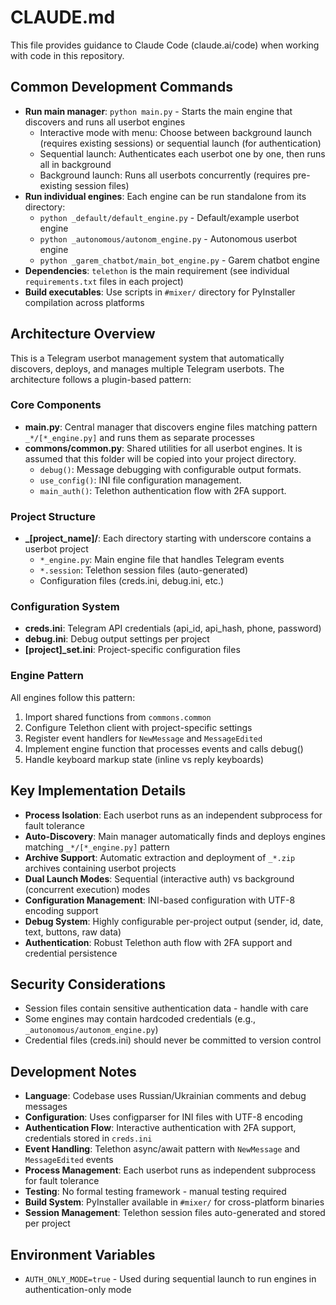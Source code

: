 # CLAUDE.md

This file provides guidance to Claude Code (claude.ai/code) when working with code in this repository.

## Common Development Commands

- **Run main manager**: `python main.py` - Starts the main engine that discovers and runs all userbot engines
  - Interactive mode with menu: Choose between background launch (requires existing sessions) or sequential launch (for authentication)
  - Sequential launch: Authenticates each userbot one by one, then runs all in background
  - Background launch: Runs all userbots concurrently (requires pre-existing session files)
- **Run individual engines**: Each engine can be run standalone from its directory:
  - `python _default/default_engine.py` - Default/example userbot engine
  - `python _autonomous/autonom_engine.py` - Autonomous userbot engine  
  - `python _garem_chatbot/main_bot_engine.py` - Garem chatbot engine
- **Dependencies**: `telethon` is the main requirement (see individual `requirements.txt` files in each project)
- **Build executables**: Use scripts in `#mixer/` directory for PyInstaller compilation across platforms

## Architecture Overview

This is a Telegram userbot management system that automatically discovers, deploys, and manages multiple Telegram userbots. The architecture follows a plugin-based pattern:

### Core Components

- **main.py**: Central manager that discovers engine files matching pattern `_*/[*_engine.py]` and runs them as separate processes
- **commons/common.py**: Shared utilities for all userbot engines. It is assumed that this folder will be copied into your project directory.
  - `debug()`: Message debugging with configurable output formats.
  - `use_config()`: INI file configuration management.
  - `main_auth()`: Telethon authentication flow with 2FA support.

### Project Structure

- **_[project_name]/**: Each directory starting with underscore contains a userbot project
  - `*_engine.py`: Main engine file that handles Telegram events
  - `*.session`: Telethon session files (auto-generated)
  - Configuration files (creds.ini, debug.ini, etc.)

### Configuration System

- **creds.ini**: Telegram API credentials (api_id, api_hash, phone, password)
- **debug.ini**: Debug output settings per project
- **[project]_set.ini**: Project-specific configuration files

### Engine Pattern

All engines follow this pattern:

  1. Import shared functions from `commons.common`
  2. Configure Telethon client with project-specific settings
  3. Register event handlers for `NewMessage` and `MessageEdited`
  4. Implement engine function that processes events and calls debug()
  5. Handle keyboard markup state (inline vs reply keyboards)

## Key Implementation Details

- **Process Isolation**: Each userbot runs as an independent subprocess for fault tolerance
- **Auto-Discovery**: Main manager automatically finds and deploys engines matching `_*/[*_engine.py]` pattern
- **Archive Support**: Automatic extraction and deployment of `_*.zip` archives containing userbot projects
- **Dual Launch Modes**: Sequential (interactive auth) vs background (concurrent execution) modes
- **Configuration Management**: INI-based configuration with UTF-8 encoding support
- **Debug System**: Highly configurable per-project output (sender, id, date, text, buttons, raw data)
- **Authentication**: Robust Telethon auth flow with 2FA support and credential persistence

## Security Considerations

- Session files contain sensitive authentication data - handle with care
- Some engines may contain hardcoded credentials (e.g., `_autonomous/autonom_engine.py`)
- Credential files (creds.ini) should never be committed to version control

## Development Notes

- **Language**: Codebase uses Russian/Ukrainian comments and debug messages
- **Configuration**: Uses configparser for INI files with UTF-8 encoding
- **Authentication Flow**: Interactive authentication with 2FA support, credentials stored in `creds.ini`
- **Event Handling**: Telethon async/await pattern with `NewMessage` and `MessageEdited` events
- **Process Management**: Each userbot runs as independent subprocess for fault tolerance
- **Testing**: No formal testing framework - manual testing required
- **Build System**: PyInstaller available in `#mixer/` for cross-platform binaries
- **Session Management**: Telethon session files auto-generated and stored per project

## Environment Variables

- `AUTH_ONLY_MODE=true` - Used during sequential launch to run engines in authentication-only mode

